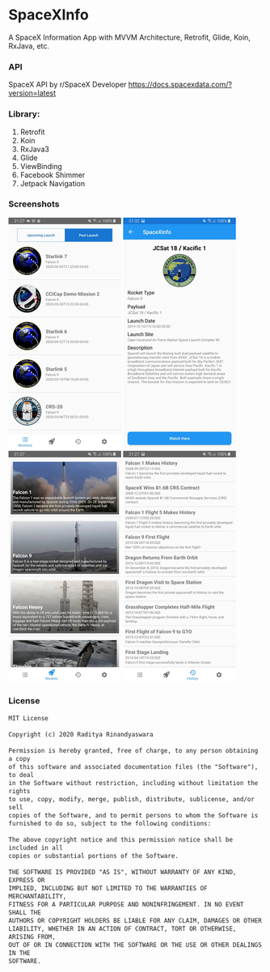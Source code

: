 # SpaceXInfo
A SpaceX Information App with MVVM Architecture, Retrofit, Glide, Koin, RxJava, etc.

### API
SpaceX API by r/SpaceX Developer
https://docs.spacexdata.com/?version=latest

### Library:
1. Retrofit
2. Koin
3. RxJava3
4. Glide
5. ViewBinding
6. Facebook Shimmer
7. Jetpack Navigation 

### Screenshots

![List of Missions](screenshots/spacexinfo_missionfragment.png "A list of Missions")
![Missions Details](screenshots/spacexinfo_details.png "Missions Details")
![List of Rockets](screenshots/spacexinfo_rockets.png "A list of Rockets")
![List of Historical Events](screenshots/spacexinfo_historical.png "A list of Historical Events")

### License
```
MIT License

Copyright (c) 2020 Raditya Rinandyaswara

Permission is hereby granted, free of charge, to any person obtaining a copy
of this software and associated documentation files (the "Software"), to deal
in the Software without restriction, including without limitation the rights
to use, copy, modify, merge, publish, distribute, sublicense, and/or sell
copies of the Software, and to permit persons to whom the Software is
furnished to do so, subject to the following conditions:

The above copyright notice and this permission notice shall be included in all
copies or substantial portions of the Software.

THE SOFTWARE IS PROVIDED "AS IS", WITHOUT WARRANTY OF ANY KIND, EXPRESS OR
IMPLIED, INCLUDING BUT NOT LIMITED TO THE WARRANTIES OF MERCHANTABILITY,
FITNESS FOR A PARTICULAR PURPOSE AND NONINFRINGEMENT. IN NO EVENT SHALL THE
AUTHORS OR COPYRIGHT HOLDERS BE LIABLE FOR ANY CLAIM, DAMAGES OR OTHER
LIABILITY, WHETHER IN AN ACTION OF CONTRACT, TORT OR OTHERWISE, ARISING FROM,
OUT OF OR IN CONNECTION WITH THE SOFTWARE OR THE USE OR OTHER DEALINGS IN THE
SOFTWARE.

```
